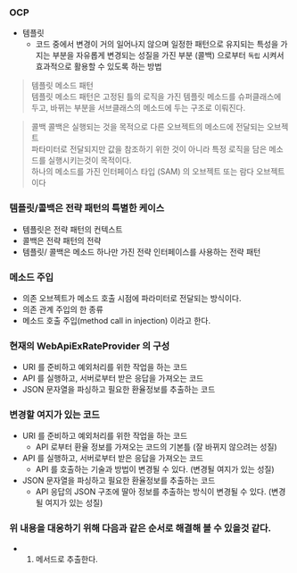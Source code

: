 ### OCP
- 템플릿
  - 코드 중에서 변경이 거의 일어나지 않으며 일정한 패턴으로 유지되는 특성을 가지는 부분을 자유롭게 변경되는 성질을 가진 부분 (콜백) 으로부터 `독립` 시켜서 효과적으로 활용할 수 있도록 하는 방법

> 템플릿 메소드 패턴 <br/>
> 템플릿 메소드 패턴은 고정된 틀의 로직을 가진 템플릿 메소드를 슈퍼클래스에 두고, 바뀌는 부분을 서브클래스의 메소드에 두는 구조로 이뤄진다. 

> 콜백
> 콜백은 실행되는 것을 목적으로 다른 오브젝트의 메소드에 전달되는 오브젝트 <br/>
> 파타미터로 전달되지만 값을 참조하기 위한 것이 아니라 특정 로직을 담은 메소드를 실행시키는것이 목적이다. <br/>
> 하나의 메소드를 가진 인터페이스 타입 (SAM) 의 오브젝트 또는 람다 오브젝트 이다  <br/>

### 템플릿/콜백은 전략 패턴의 특별한 케이스
- 템플릿은 전략 패턴의 컨텍스트
- 콜백은 전략 패턴의 전략
- 템플릿/ 콜백은 메소드 하나만 가진 전략 인터페이스를 사용하는 전략 패턴

### 메소드 주입
- 의존 오브젝트가 메소드 호출 시점에 파라미터로 전달되는 방식이다.
- 의존 관계 주입의 한 종류
- 메소드 호출 주입(method call in injection) 이라고 한다.

### 현재의 WebApiExRateProvider 의 구성 <br/>
- URI 를 준비하고 예외처리를 위한 작업을 하는 코드
- API 를 실행하고, 서버로부터 받은 응답을 가져오는 코드
- JSON 문자열을 파싱하고 필요한 환율정보를 추출하는 코드

### 변경할 여지가 있는 코드
- URI 를 준비하고 예외처리를 위한 작업을 하는 코드
  - API 로부터 환율 정보를 가져오는 코드의 기본틀 (잘 바뀌지 않으려는 성질)
- API 를 실행하고, 서버로부터 받은 응답을 가져오는 코드 
  - API 를 호출하는 기술과 방법이 변경될 수 있다. (변경될 여지가 있는 성질)
- JSON 문자열을 파싱하고 필요한 환율정보를 추출하는 코드
  - API 응답의 JSON 구조에 딸아 정보를 추출하는 방식이 변경될 수 있다. (변경될 여지가 있는 성질)

### 위 내용을 대응하기 위해 다음과 같은 순서로 해결해 볼 수 있을것 같다.
- 1. 메서드로 추출한다.